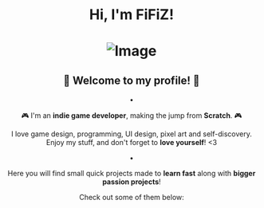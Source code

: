 # <div align="center"> Hi, I'm FiFiZ! </div>

# <div align="center"> ![Image](https://github.com/user-attachments/assets/f99669ab-90d7-4da3-989a-8a0f3dd71bf8) </div>
## <div align="center">👋 Welcome to my profile! 👋 </div>

<div align="center">•

🎮 I'm an **indie game developer**, making the jump from **Scratch**. 🎮

I love game design, programming, UI design, pixel art and self-discovery.
Enjoy my stuff, and don't forget to **love yourself**! <3

•

Here you will find small quick projects made to **learn fast** along with **bigger passion projects**!

Check out some of them below:
</div>